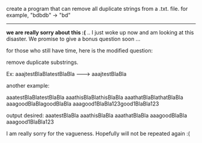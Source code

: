 create a program that can remove all duplicate strings from a .txt. file. for example, "bdbdb" -> "bd"
_______________________________________________________________________________________________

**we are really sorry about this :(** .. I just woke up now and am looking at this disaster. We promise to give a bonus question soon ...

for those who still have time, here is the modified question:  

remove duplicate substrings.  

Ex: aaajtestBlaBlatestBlaBla ---> aaajtestBlaBla

another example:  

aaatestBlaBlatestBlaBla
aaathisBlaBlathisBlaBla
aaathatBlaBlathatBlaBla
aaagoodBlaBlagoodBlaBla
aaagood1BlaBla123good1BlaBla123

output desired:
aaatestBlaBla
aaathisBlaBla
aaathatBlaBla
aaagoodBlaBla
aaagood1BlaBla123

I am really sorry for the vagueness. Hopefully will not be repeated again :(


